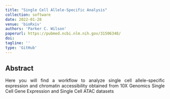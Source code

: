 ```yaml
---
title: "Single Cell Allele-Specific Analysis"
collection: software
date: 2022-01-28
venue: 'bioRxiv'
authors: 'Parker C. Wilson'
paperurl: https://pubmed.ncbi.nlm.nih.gov/31506348/
doi: 
tagline: ''
type: 'GitHub'
---
```


<h2> Abstract </h2>
<p align= "justify">
Here you will find a workflow to analyze single cell allele-specific expression and chromatin accessibility obtained from 10X Genomics Single Cell Gene Expression and Single Cell ATAC datasets
